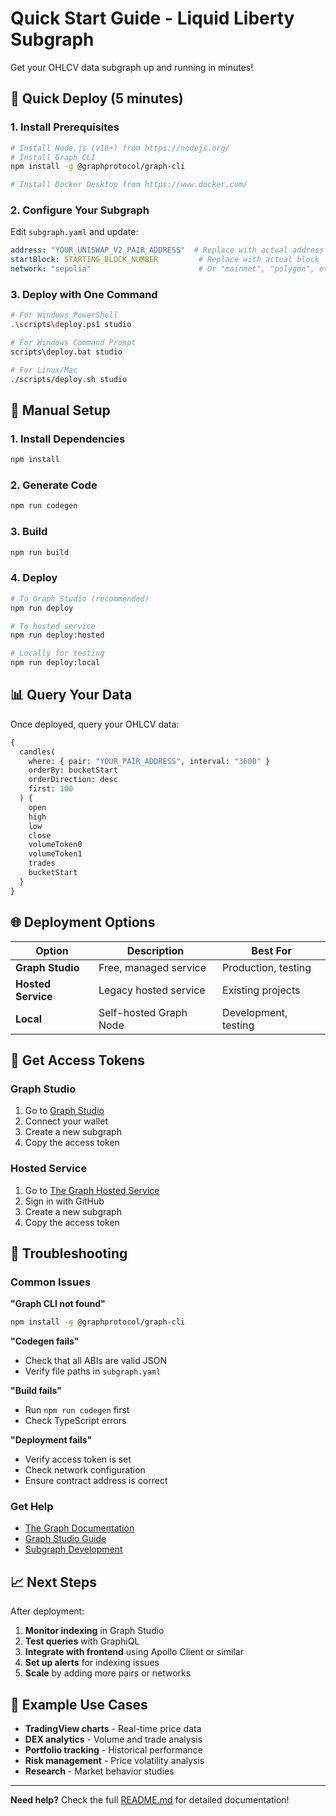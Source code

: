 # Quick Start Guide - Liquid Liberty Subgraph

Get your OHLCV data subgraph up and running in minutes!

## 🚀 Quick Deploy (5 minutes)

### 1. Install Prerequisites
```bash
# Install Node.js (v16+) from https://nodejs.org/
# Install Graph CLI
npm install -g @graphprotocol/graph-cli

# Install Docker Desktop from https://www.docker.com/
```

### 2. Configure Your Subgraph
Edit `subgraph.yaml` and update:
```yaml
address: "YOUR_UNISWAP_V2_PAIR_ADDRESS"  # Replace with actual address
startBlock: STARTING_BLOCK_NUMBER         # Replace with actual block
network: "sepolia"                        # Or "mainnet", "polygon", etc.
```

### 3. Deploy with One Command
```bash
# For Windows PowerShell
.\scripts\deploy.ps1 studio

# For Windows Command Prompt
scripts\deploy.bat studio

# For Linux/Mac
./scripts/deploy.sh studio
```

## 🔧 Manual Setup

### 1. Install Dependencies
```bash
npm install
```

### 2. Generate Code
```bash
npm run codegen
```

### 3. Build
```bash
npm run build
```

### 4. Deploy
```bash
# To Graph Studio (recommended)
npm run deploy

# To hosted service
npm run deploy:hosted

# Locally for testing
npm run deploy:local
```

## 📊 Query Your Data

Once deployed, query your OHLCV data:

```graphql
{
  candles(
    where: { pair: "YOUR_PAIR_ADDRESS", interval: "3600" }
    orderBy: bucketStart
    orderDirection: desc
    first: 100
  ) {
    open
    high
    low
    close
    volumeToken0
    volumeToken1
    trades
    bucketStart
  }
}
```

## 🌐 Deployment Options

| Option | Description | Best For |
|--------|-------------|----------|
| **Graph Studio** | Free, managed service | Production, testing |
| **Hosted Service** | Legacy hosted service | Existing projects |
| **Local** | Self-hosted Graph Node | Development, testing |

## 🔑 Get Access Tokens

### Graph Studio
1. Go to [Graph Studio](https://studio.thegraph.com/)
2. Connect your wallet
3. Create a new subgraph
4. Copy the access token

### Hosted Service
1. Go to [The Graph Hosted Service](https://thegraph.com/hosted-service/)
2. Sign in with GitHub
3. Create a new subgraph
4. Copy the access token

## 🐛 Troubleshooting

### Common Issues

**"Graph CLI not found"**
```bash
npm install -g @graphprotocol/graph-cli
```

**"Codegen fails"**
- Check that all ABIs are valid JSON
- Verify file paths in `subgraph.yaml`

**"Build fails"**
- Run `npm run codegen` first
- Check TypeScript errors

**"Deployment fails"**
- Verify access token is set
- Check network configuration
- Ensure contract address is correct

### Get Help

- [The Graph Documentation](https://thegraph.com/docs/)
- [Graph Studio Guide](https://thegraph.com/docs/studio/)
- [Subgraph Development](https://thegraph.com/docs/developing/creating-a-subgraph/)

## 📈 Next Steps

After deployment:

1. **Monitor indexing** in Graph Studio
2. **Test queries** with GraphiQL
3. **Integrate with frontend** using Apollo Client or similar
4. **Set up alerts** for indexing issues
5. **Scale** by adding more pairs or networks

## 🎯 Example Use Cases

- **TradingView charts** - Real-time price data
- **DEX analytics** - Volume and trade analysis
- **Portfolio tracking** - Historical performance
- **Risk management** - Price volatility analysis
- **Research** - Market behavior studies

---

**Need help?** Check the full [README.md](README.md) for detailed documentation!

